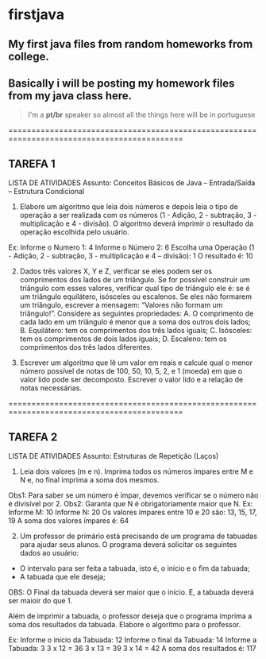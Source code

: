 # firstjava
## My first java files from random homeworks from college.

## Basically i will be posting my homework files from my java class here.

> I'm a **pt/br** speaker so almost all the things here will be in portuguese

============================================================================================

## TAREFA 1

LISTA DE ATIVIDADES
Assunto: Conceitos Básicos de Java – Entrada/Saída – Estrutura Condicional

1) Elabore um algoritmo que leia dois números e depois leia o tipo de operação a ser realizada com os
números (1 - Adição, 2 - subtração, 3 - multiplicação e 4 - divisão). O algoritmo deverá imprimir o
resultado da operação escolhida pelo usuário.

  Ex: Informe o Numero 1: 4
      Informe o Número 2: 6
      Escolha uma Operação (1 - Adição, 2 - subtração, 3 - multiplicação e 4 – divisão): 1
      O resultado é: 10
 
 
2) Dados três valores X, Y e Z, verificar se eles podem ser os comprimentos dos lados de um triângulo.
Se for possível construir um triângulo com esses valores, verificar qual tipo de triãngulo ele é: se é
um triângulo equilátero, isósceles ou escalenos. Se eles não formarem um triângulo, escrever
a mensagem: “Valores não formam um triângulo!”.
Considere as seguintes propriedades:
  A. O comprimento de cada lado em um triângulo é menor que a soma dos outros dois lados;
  B. Equilátero: tem os comprimentos dos três lados iguais;
  C. Isósceles: tem os comprimentos de dois lados iguais;
  D. Escaleno: tem os comprimentos dos três lados diferentes.


3) Escrever um algoritmo que lê um valor em reais e calcule qual o menor número possível de notas de
100, 50, 10, 5, 2, e 1 (moeda) em que o valor lido pode ser decomposto. Escrever o valor lido e a
relação de notas necessárias. 


============================================================================================

## TAREFA 2

LISTA DE ATIVIDADES
Assunto: Estruturas de Repetição (Laços)

1) Leia dois valores (m e n). Imprima todos os números ímpares entre M e N e, no final imprima a soma
dos mesmos.

Obs1: Para saber se um número é ímpar, devemos verificar se o número não é divisível por 2.
Obs2: Garanta que N é obrigatoriamente maior que N.
Ex: Informe M: 10
    Informe N: 20
    Os valores ímpares entre 10 e 20 são: 13, 15, 17, 19
    A soma dos valores ímpares é: 64
 
 
2) Um professor de primário está precisando de um programa de tabuadas para ajudar seus alunos. O
programa deverá solicitar os seguintes dados ao usuário:
- O intervalo para ser feita a tabuada, isto é, o início e o fim da tabuada;
- A tabuada que ele deseja;

OBS: O Final da tabuada deverá ser maior que o início. E, a tabuada deverá ser maioir do que 1.

Além de imprimir a tabuada, o professor deseja que o programa imprima a soma dos resultados da
tabuada. Elabore o algoritmo para o professor.

  Ex: Informe o início da Tabuada: 12
      Informe o final da Tabuada: 14
      Informe a Tabuada: 3
      3 x 12 = 36
      3 x 13 = 39
      3 x 14 = 42
      A soma dos resultados é: 117
